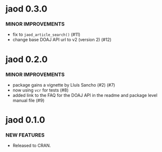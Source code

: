 jaod 0.3.0
==========

### MINOR IMPROVEMENTS

* fix to `jaod_article_search()` (#11)
* change base DOAJ API url to v2 (version 2) (#12)


jaod 0.2.0
==========

### MINOR IMPROVEMENTS

* package gains a vignette by Lluís Sancho (#2) (#7)
* now using `vcr` for tests (#8)
* added link to the FAQ for the DOAJ API in the readme and package level manual file (#9)


jaod 0.1.0
==========

### NEW FEATURES

* Released to CRAN.
